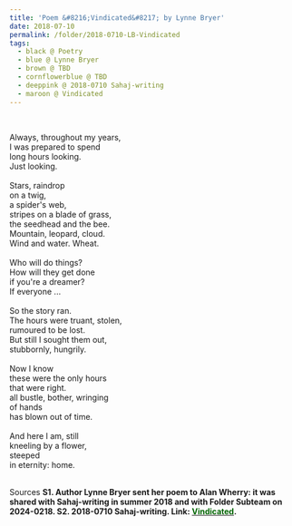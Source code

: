 ```yaml
---
title: 'Poem &#8216;Vindicated&#8217; by Lynne Bryer'
date: 2018-07-10
permalink: /folder/2018-0710-LB-Vindicated
tags:
  - black @ Poetry
  - blue @ Lynne Bryer
  - brown @ TBD
  - cornflowerblue @ TBD
  - deeppink @ 2018-0710 Sahaj-writing
  - maroon @ Vindicated
---
```


<br>

<p>
Always, throughout my years,<br>
I was prepared to spend<br>
long hours looking.<br>
Just looking.<br>
<br>
Stars, raindrop<br>
on a twig,<br>
a spider's web,<br>
stripes on a blade of grass,<br>
the seedhead and the bee.<br>
Mountain, leopard, cloud.<br>
Wind and water. Wheat.<br>
<br>
Who will do things?<br>
How will they get done<br>
if you're a dreamer?<br>
If everyone ...<br>
<br>
So the story ran.<br>
The hours were truant, stolen,<br>
rumoured to be lost.<br>
But still I sought them out,<br>
stubbornly, hungrily.<br>
<br>
Now I know<br>
these were the only hours<br>
that were right.<br>
all bustle, bother, wringing<br>
of hands<br>
has blown out of time.<br>
<br>
And here I am, still<br>
kneeling by a flower,<br>
steeped<br>
in eternity: home.<br>
</p>

<br>

<wave-list>
<list-title color="DarkSeaGreen" width="40">Sources</list-title>
  <list-item color="BlanchedAlmond"  width="285"><b> S1. Author Lynne Bryer sent her poem to Alan Wherry: it was shared with Sahaj-writing in summer 2018 and with Folder Subteam on 2024-0218.</list-item>
  <list-item color="Lavender" width="285"><b> S2. 2018-0710 Sahaj-writing.</b> Link: <a href="https://richpay.wixsite.com/sahaj-writing/forum/writings/vindicated"><font color="DarkGreen">Vindicated</font></a>.</list-item>
</wave-list>